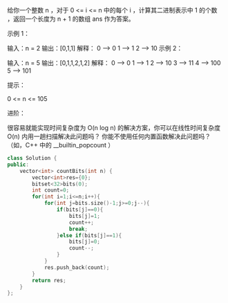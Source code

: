 给你一个整数 n ，对于 0 <= i <= n 中的每个 i ，计算其二进制表示中 1 的个数 ，返回一个长度为 n + 1 的数组 ans 作为答案。

 

示例 1：

输入：n = 2
输出：[0,1,1]
解释：
0 --> 0
1 --> 1
2 --> 10
示例 2：

输入：n = 5
输出：[0,1,1,2,1,2]
解释：
0 --> 0
1 --> 1
2 --> 10
3 --> 11
4 --> 100
5 --> 101


提示：

0 <= n <= 105


进阶：

很容易就能实现时间复杂度为 O(n log n) 的解决方案，你可以在线性时间复杂度 O(n) 内用一趟扫描解决此问题吗？
你能不使用任何内置函数解决此问题吗？（如，C++ 中的 __builtin_popcount ）

```cpp
class Solution {
public:
    vector<int> countBits(int n) {
        vector<int>res={0};
        bitset<32>bits(0);
        int count=0;
        for(int i=1;i<=n;i++){
            for(int j=bits.size()-1;j>=0;j--){
                if(bits[j]==0){
                    bits[j]=1;
                    count++;
                    break;
                }else if(bits[j]==1){
                    bits[j]=0;
                    count--;
                }
            }
            res.push_back(count);
        }
        return res;
    }
};
```

